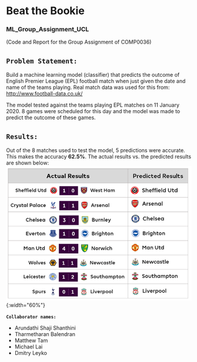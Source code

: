 # Beat the Bookie

### ML_Group_Assignment_UCL
(Code and Report for the Group Assignment of COMP0036)

## `Problem Statement: `
Build a machine learning model (classifier) that predicts the outcome of English Premier League (EPL) football match when just given the date and name of the teams playing. Real match data was used for this from: http://www.football-data.co.uk/

The model tested against the teams playing EPL matches on 11 January 2020. 8 games were scheduled for this day and the model was made to predict the outcome of these games.

## `Results: `
Out of the 8 matches used to test the model, 5 predictions were accurate. This makes the accuracy __62.5%__. The actual results vs. the predicted results are shown below:
![alt text](https://github.com/Aru2612/Beat-the-Bookie/blob/master/Report/images/Results.png "Actual vs. Predicted Results" ){:width="60%"}

__`Collaborator names:`__  
- Arundathi Shaji Shanthini  
- Tharmetharan Balendran  
- Matthew Tam  
- Michael Lai  
- Dmitry Leyko  
